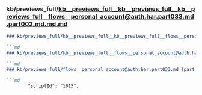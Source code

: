 ### kb/previews_full/kb__previews_full__kb__previews_full__kb__previews_full__flows__personal_account@auth.har.part033.md.part002.md.md.md

```md
### kb/previews_full/kb__previews_full__kb__previews_full__flows__personal_account@auth.har.part033.md.part002.md.md

```md
### kb/previews_full/kb__previews_full__flows__personal_account@auth.har.part033.md.part002.md

```md
### kb/previews_full/flows__personal_account@auth.har.part033.md (part 002)

```md
        "scriptId": "1615",
                           
```

```

```

```

```
